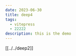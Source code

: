 ```yaml
---
date: 2023-06-30
title: deep4
tags:
  - vitepress
  - 22222
description: this is the demo
---
```


[[../../deep2]]
